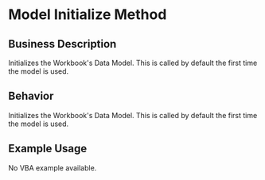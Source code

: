 # Model Initialize Method

## Business Description
Initializes the Workbook's Data Model. This is called by default the first time the model is used.

## Behavior
Initializes the Workbook's Data Model. This is called by default the first time the model is used.

## Example Usage
No VBA example available.